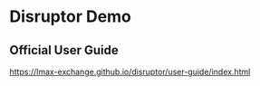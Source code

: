 # Disruptor Demo

## Official User Guide

<https://lmax-exchange.github.io/disruptor/user-guide/index.html>
